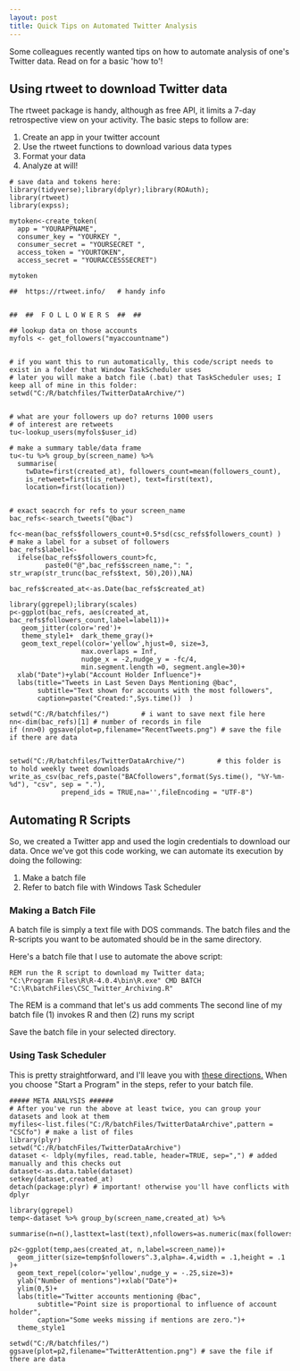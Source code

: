 ```yaml
---
layout: post
title: Quick Tips on Automated Twitter Analysis
---
```



Some colleagues recently wanted tips on how to automate analysis of one's Twitter data.  Read on for a basic 'how to'!

## Using rtweet to download Twitter data
The rtweet package is handy, although as free API, it limits a 7-day retrospective view on your activity.  The basic steps to follow are:

1. Create an app in your twitter account
2. Use the rtweet functions to download various data types
3. Format your data
4. Analyze at will!

```
# save data and tokens here:
library(tidyverse);library(dplyr);library(ROAuth);
library(rtweet)
library(expss);

mytoken<-create_token(
  app = "YOURAPPNAME",
  consumer_key = "YOURKEY ",
  consumer_secret = "YOURSECRET ",
  access_token = "YOURTOKEN",
  access_secret = "YOURACCESSSECRET")

mytoken

##  https://rtweet.info/   # handy info


##  ##  F O L L O W E R S  ##  ## 

## lookup data on those accounts
myfols <- get_followers("myaccountname")


# if you want this to run automatically, this code/script needs to exist in a folder that Window TaskScheduler uses 
# later you will make a batch file (.bat) that TaskScheduler uses; I keep all of mine in this folder:
setwd("C:/R/batchfiles/TwitterDataArchive/")        


# what are your followers up do? returns 1000 users
# of interest are retweets
tu<-lookup_users(myfols$user_id) 

# make a summary table/data frame
tu<-tu %>% group_by(screen_name) %>% 
  summarise(
    twDate=first(created_at), followers_count=mean(followers_count), 
    is_retweet=first(is_retweet), text=first(text),
    location=first(location)) 
  

# exact seacrch for refs to your screen_name
bac_refs<-search_tweets("@bac")

fc<-mean(bac_refs$followers_count+0.5*sd(csc_refs$followers_count) )
# make a label for a subset of followers
bac_refs$label1<-
  ifelse(bac_refs$followers_count>fc,
         paste0("@",bac_refs$screen_name,": ", str_wrap(str_trunc(bac_refs$text, 50),20)),NA)

bac_refs$created_at<-as.Date(bac_refs$created_at)

library(ggrepel);library(scales)
p<-ggplot(bac_refs, aes(created_at, bac_refs$followers_count,label=label1))+
   geom_jitter(color='red')+
   theme_style1+  dark_theme_gray()+
   geom_text_repel(color='yellow',hjust=0, size=3, 
                  max.overlaps = Inf,
                  nudge_x = -2,nudge_y = -fc/4,
                  min.segment.length =0, segment.angle=30)+
  xlab("Date")+ylab("Account Holder Influence")+
  labs(title="Tweets in Last Seven Days Mentioning @bac",
       subtitle="Text shown for accounts with the most followers",
       caption=paste("Created:",Sys.time())  )

setwd("C:/R/batchfiles/")        # i want to save next file here
nn<-dim(bac_refs)[1] # number of records in file
if (nn>0) ggsave(plot=p,filename="RecentTweets.png") # save the file if there are data


setwd("C:/R/batchfiles/TwitterDataArchive/")        # this folder is to hold weekly tweet downloads
write_as_csv(bac_refs,paste("BACfollowers",format(Sys.time(), "%Y-%m-%d"), "csv", sep = "."),
             prepend_ids = TRUE,na='',fileEncoding = "UTF-8")
```

## Automating R Scripts

So, we created a Twitter app and used the login credentials to download our data. Once we've got this code working, we can automate its execution by doing the following:

1. Make a batch file 
2. Refer to batch file with Windows Task Scheduler


### Making a Batch File
A batch file is simply a text file with DOS commands. The batch files and the R-scripts you want to be automated should be in the same directory.

Here's a batch file that I use to automate the above script:

```
REM run the R script to download my Twitter data;
"C:\Program Files\R\R-4.0.4\bin\R.exe" CMD BATCH "C:\R\batchFiles\CSC_Twitter_Archiving.R"

```

The REM is a command that let's us add comments
The second line of my batch file  (1) invokes R  and then (2) runs my script

Save the batch file in your selected directory.

### Using Task Scheduler
This is pretty straightforward, and I'll leave you with <a href="https://www.digitalcitizen.life/how-create-task-basic-task-wizard/">these directions.</a>
When you choose "Start a Program" in the steps, refer to your batch file.


```
##### META ANALYSIS ######
# After you've run the above at least twice, you can group your datasets and look at them
myfiles<-list.files("C:/R/batchFiles/TwitterDataArchive",pattern = "CSCfo") # make a list of files
library(plyr)
setwd("C:/R/batchFiles/TwitterDataArchive")
dataset <- ldply(myfiles, read.table, header=TRUE, sep=",") # added manually and this checks out
dataset<-as.data.table(dataset) 
setkey(dataset,created_at)
detach(package:plyr) # important! otherwise you'll have conflicts with dplyr

library(ggrepel)
temp<-dataset %>% group_by(screen_name,created_at) %>% 
  summarise(n=n(),lasttext=last(text),nfollowers=as.numeric(max(followers_count)))

p2<-ggplot(temp,aes(created_at, n,label=screen_name))+
  geom_jitter(size=temp$nfollowers^.3,alpha=.4,width = .1,height = .1 )+
  geom_text_repel(color='yellow',nudge_y = -.25,size=3)+
  ylab("Number of mentions")+xlab("Date")+
  ylim(0,5)+
  labs(title="Twitter accounts mentioning @bac",
       subtitle="Point size is proportional to influence of account holder",
       caption="Some weeks missing if mentions are zero.")+
  theme_style1

setwd("C:/R/batchfiles/")        
ggsave(plot=p2,filename="TwitterAttention.png") # save the file if there are data

```
